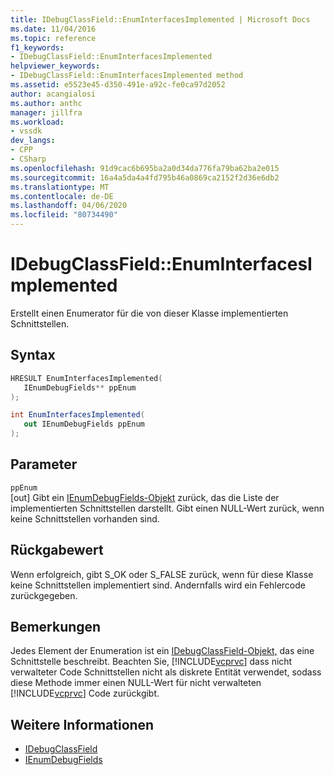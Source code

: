 ```yaml
---
title: IDebugClassField::EnumInterfacesImplemented | Microsoft Docs
ms.date: 11/04/2016
ms.topic: reference
f1_keywords:
- IDebugClassField::EnumInterfacesImplemented
helpviewer_keywords:
- IDebugClassField::EnumInterfacesImplemented method
ms.assetid: e5523e45-d350-491e-a92c-fe0ca97d2052
author: acangialosi
ms.author: anthc
manager: jillfra
ms.workload:
- vssdk
dev_langs:
- CPP
- CSharp
ms.openlocfilehash: 91d9cac6b695ba2a0d34da776fa79ba62ba2e015
ms.sourcegitcommit: 16a4a5da4a4fd795b46a0869ca2152f2d36e6db2
ms.translationtype: MT
ms.contentlocale: de-DE
ms.lasthandoff: 04/06/2020
ms.locfileid: "80734490"
---
```

# <a name="idebugclassfieldenuminterfacesimplemented"></a>IDebugClassField::EnumInterfacesImplemented
Erstellt einen Enumerator für die von dieser Klasse implementierten Schnittstellen.

## <a name="syntax"></a>Syntax

```cpp
HRESULT EnumInterfacesImplemented( 
   IEnumDebugFields** ppEnum
);
```

```csharp
int EnumInterfacesImplemented(
   out IEnumDebugFields ppEnum
);
```

## <a name="parameters"></a>Parameter
`ppEnum`\
[out] Gibt ein [IEnumDebugFields-Objekt](../../../extensibility/debugger/reference/ienumdebugfields.md) zurück, das die Liste der implementierten Schnittstellen darstellt. Gibt einen NULL-Wert zurück, wenn keine Schnittstellen vorhanden sind.

## <a name="return-value"></a>Rückgabewert
 Wenn erfolgreich, gibt S_OK oder S_FALSE zurück, wenn für diese Klasse keine Schnittstellen implementiert sind. Andernfalls wird ein Fehlercode zurückgegeben.

## <a name="remarks"></a>Bemerkungen
 Jedes Element der Enumeration ist ein [IDebugClassField-Objekt,](../../../extensibility/debugger/reference/idebugclassfield.md) das eine Schnittstelle beschreibt. Beachten Sie, [!INCLUDE[vcprvc](../../../code-quality/includes/vcprvc_md.md)] dass nicht verwalteter Code Schnittstellen nicht als diskrete Entität verwendet, sodass diese Methode immer einen NULL-Wert für nicht verwalteten [!INCLUDE[vcprvc](../../../code-quality/includes/vcprvc_md.md)] Code zurückgibt.

## <a name="see-also"></a>Weitere Informationen
- [IDebugClassField](../../../extensibility/debugger/reference/idebugclassfield.md)
- [IEnumDebugFields](../../../extensibility/debugger/reference/ienumdebugfields.md)
